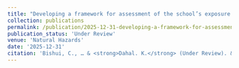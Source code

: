 ```yaml
---
title: "Developing a framework for assessment of the school’s exposure to flood-depth scenarios"
collection: publications
permalink: /publication/2025-12-31-developing-a-framework-for-assessment-of-the-schoo
publication_status: 'Under Review'
venue: 'Natural Hazards'
date: '2025-12-31'
citation: 'Bishui, C., … & <strong>Dahal. K.</strong> (Under Review). &quot;Developing a framework for assessment of the school’s exposure to flood-depth scenarios.&quot; <i>Natural Hazards</i>.'
---
```


